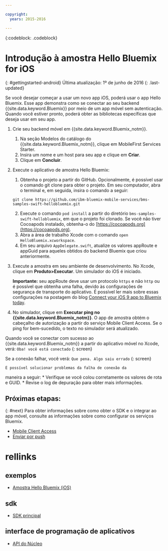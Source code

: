 ```yaml
---

copyright:
  years: 2015-2016

---
```


<!-- Attribute definitions -->
{:codeblock: .codeblock}

# Introdução à amostra Hello Bluemix for iOS
{: #gettingstarted-android}
Última atualização: 1º de junho de 2016
{: .last-updated}  

Se você desejar começar a usar um novo app iOS, poderá usar o app Hello Bluemix. Esse app demonstra como se conectar ao seu backend {{site.data.keyword.Bluemix}} por meio de um app móvel sem autenticação. Quando você estiver pronto, poderá obter as bibliotecas específicas que deseja usar em seu app.

1. Crie seu backend móvel em {{site.data.keyword.Bluemix_notm}}.
    1. Na seção Modelos do catálogo do {{site.data.keyword.Bluemix_notm}}, clique em MobileFirst Services Starter.
    2. Insira um nome e um host para seu app e clique em **Criar**.
    3. Clique em **Concluir**.
2. Execute o aplicativo de amostra Hello Bluemix:
	1. Obtenha o projeto a partir do GitHub. Opcionalmente, é possível usar o comando git clone para obter o projeto. Em seu computador, abra o terminal e, em seguida, insira o comando a seguir:
    ```
    git clone https://github.com/ibm-bluemix-mobile-services/bms-samples-swift-hellobluemix.git
    ```
	2. Execute o comando `pod install` a partir do diretório `bms-samples-swift-hellobluemix`, em que
o projeto foi clonado. Se você não tiver Cocoapods instalado, obtenha-o do [https://cocoapods.org](https://cocoapods.org).
	3. Abra a área de trabalho Xcode com o comando `open HelloBluemix.xcworkspace`.
	4. Em seu arquivo `AppDelegate.swift`, atualize os valores appRoute e appGuid para aqueles obtidos do backend Bluemix
que criou anteriormente.

3. Execute a amostra em seu ambiente de desenvolvimento. No Xcode, clique em **Produto&gt;Executar**. Um simulador do iOS é iniciado.

	**Importante:** seu appRoute deve usar um protocolo `https` e não `http` ou é
possível que obtenha uma falha, devido às configurações de segurança de transporte do aplicativo. É possível ler mais sobre essas configurações
na postagem do blog [Connect your iOS 9 app to Bluemix today](https://developer.ibm.com/bluemix/2015/09/16/connect-your-ios-9-app-to-bluemix/).
	
4. No simulador, clique em **Executar ping no
                {{site.data.keyword.Bluemix_notm}}**. O app de amostra obtém o cabeçalho de autorização a partir do serviço Mobile Client Access. Se o ping for bem-sucedido, o texto no simulador será atualizado.

  Quando você se conectar com sucesso ao {{site.data.keyword.Bluemix_notm}} a partir do aplicativo móvel no Xcode, verá:
  `Oba! você está conectado`
  {: screen}

  <!--
  ![Hello World application successfully connected to {{site.data.keyword.Bluemix_notm}}](images/yayconnected.jpg "Figure 1. Hello World application successfully connected to Bluemix")
-->

  Se a conexão falhar, você verá:
  `Que pena. Algo saiu errado`
  {: screen}

 <!--
  ![Hello World application not connected to Bluemix](images/bummer_android.jpg "Figure 2. Hello World application not connected to Bluemix")
  -->

	É possível solucionar problemas da falha de conexão da
maneira a
seguir:
	* Verifique se você colou corretamente os valores de
rota e GUID.
	* Revise o log de depuração para obter mais informações.


## Próximas etapas:
{: #next}
Para obter informações sobre como obter o SDK e o integrar ao app móvel, consulte as informações sobre como configurar os serviços Bluemix.
   * [Mobile Client Access](../../services/mobileaccess/index.html)
   * [Enviar por push](../../services/mobilepush/index.html)

# rellinks

## exemplos
   * [Amostra Hello Bluemix (iOS)](https://github.com/ibm-bluemix-mobile-services/bms-samples-swift-hellobluemix)

## sdk
   * [SDK principal](https://github.com/ibm-bluemix-mobile-services/bms-clientsdk-android-core)

## interface de programação de aplicativos
   * [API do Núcleo](https://www.{DomainName}/docs/api/content/api/mobilefirst/android/core-api-doc/overview-summary.html)
